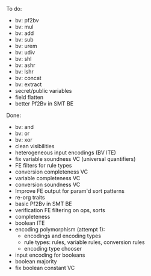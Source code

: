 To do:
* bv: pf2bv
* bv: mul
* bv: add
* bv: sub
* bv: urem
* bv: udiv
* bv: shl
* bv: ashr
* bv: lshr
* bv: concat
* bv: extract
* secret/public variables
* field flatten
* better Pf2Bv in SMT BE

Done:
* bv: and
* bv: or
* bv: xor
* clean visibilities
* heterogeneous input encodings (BV ITE)
* fix variable soundness VC (universal quantifiers)
* FE filters for rule types
* conversion completeness VC
* variable completeness VC
* conversion soundness VC
* Improve FE output for param'd sort patterns
* re-org traits
* basic Pf2Bv in SMT BE
* verification FE filtering on ops, sorts
* completeness
* boolean ITE
* encoding polymorphism (attempt 1):
  * encodings and encoding types
  * rule types: rules, variable rules, conversion rules
  * encoding type chooser
* input encoding for booleans
* boolean majority
* fix boolean constant VC
